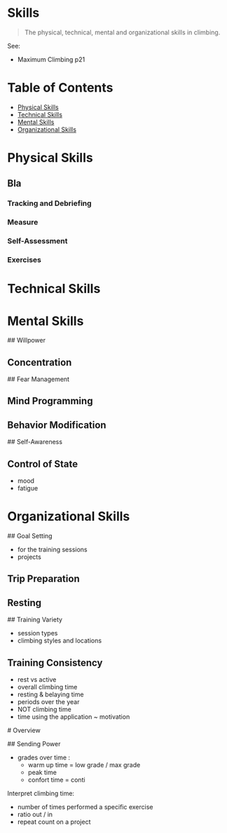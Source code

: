 # Skills

> The physical, technical, mental and organizational skills in climbing.

See:
- Maximum Climbing p21

# Table of Contents

- [Physical Skills](#physical-skills)
- [Technical Skills](#technical-skills)
- [Mental Skills](#mental-skills)
- [Organizational Skills](#organizational-skills)

# Physical Skills

## Bla

### Tracking and Debriefing

### Measure

### Self-Assessment

### Exercises

# Technical Skills

# Mental Skills

## Willpower

## Concentration

## Fear Management

## Mind Programming

## Behavior Modification

## Self-Awareness

## Control of State

- mood
- fatigue

# Organizational Skills

## Goal Setting

- for the training sessions
- projects

## Trip Preparation

## Resting

## Training Variety

- session types
- climbing styles and locations

## Training Consistency

- rest vs active
- overall climbing time
- resting & belaying time
- periods over the year
- NOT climbing time
- time using the application ~ motivation

# Overview

## Sending Power

- grades over time :
  - warm up time = low grade / max grade
  - peak time
  - confort time = conti

Interpret climbing time:
- number of times performed a specific exercise
- ratio out / in
- repeat count on a project
